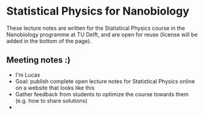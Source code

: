 Statistical Physics for Nanobiology
============================

These lecture notes are written for the Statistical Physics course in the
Nanobiology programme at TU Delft, and are open for reuse (license will be
added in the bottom of the page).

## Meeting notes :)
* I'm Lucas
* Goal: publish complete open lecture notes for Statistical Physics online on
a website that looks like this
* Gather feedback from students to optimize the course towards them (e.g.
  how to share solutions)
*
